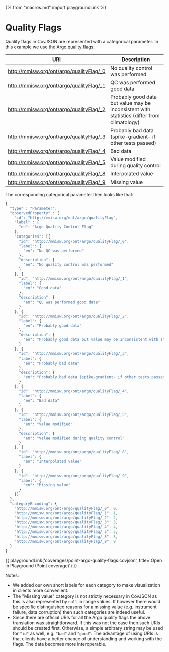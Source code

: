 {% from "macros.md" import playgroundLink %}

# Quality Flags

Quality flags in CovJSON are represented with a categorical parameter. In this example we use the [Argo quality flags](http://mmisw.org/ont/argo/qualityFlag):

URI                                        | Description
-------------------------------------------|---------------------------------
<http://mmisw.org/ont/argo/qualityFlag/_0> | No quality control was performed
<http://mmisw.org/ont/argo/qualityFlag/_1> | QC was performed good data
<http://mmisw.org/ont/argo/qualityFlag/_2> | Probably good data but value may be inconsistent with statistics (differ from climatology)
<http://mmisw.org/ont/argo/qualityFlag/_3> | Probably bad data (spike-gradient- if other tests passed)
<http://mmisw.org/ont/argo/qualityFlag/_4> | Bad data
<http://mmisw.org/ont/argo/qualityFlag/_5> | Value modified during quality control
<http://mmisw.org/ont/argo/qualityFlag/_8> | Interpolated value
<http://mmisw.org/ont/argo/qualityFlag/_9> | Missing value

The corresponding categorical parameter then looks like that:
```js
{
  "type" : "Parameter",
  "observedProperty" : {
    "id": "http://mmisw.org/ont/argo/qualityFlag",
    "label" : {
      "en": "Argo Quality Control Flag"
    },
    "categories": [{
      "id": "http://mmisw.org/ont/argo/qualityFlag/_0",
      "label": {
        "en": "No QC was performed"
      },
      "description": {
        "en": "No quality control was performed"
      }
    }, {
      "id": "http://mmisw.org/ont/argo/qualityFlag/_1",
      "label": {
        "en": "Good data"
      },
      "description": {
        "en": "QC was performed good data"
      }
    }, {
      "id": "http://mmisw.org/ont/argo/qualityFlag/_2",
      "label": {
        "en": "Probably good data"
      },
      "description": {
        "en": "Probably good data but value may be inconsistent with statistics (differ from climatology)"
      }
    }, {
      "id": "http://mmisw.org/ont/argo/qualityFlag/_3",
      "label": {
        "en": "Probably bad data"
      },
      "description": {
        "en": "Probably bad data (spike-gradient- if other tests passed)"
      }
    }, {
      "id": "http://mmisw.org/ont/argo/qualityFlag/_4",
      "label": {
        "en": "Bad data"
      }
    }, {
      "id": "http://mmisw.org/ont/argo/qualityFlag/_5",
      "label": {
        "en": "Value modified"
      },
      "description": {
        "en": "Value modified during quality control"
      }
    }, {
      "id": "http://mmisw.org/ont/argo/qualityFlag/_8",
      "label": {
        "en": "Interpolated value"
      }
    }, {
      "id": "http://mmisw.org/ont/argo/qualityFlag/_9",
      "label": {
        "en": "Missing value"
      }
    }]
  },
  "categoryEncoding": {
    "http://mmisw.org/ont/argo/qualityFlag/_0": 0,
    "http://mmisw.org/ont/argo/qualityFlag/_1": 1,
    "http://mmisw.org/ont/argo/qualityFlag/_2": 2,
    "http://mmisw.org/ont/argo/qualityFlag/_3": 3,
    "http://mmisw.org/ont/argo/qualityFlag/_4": 4,
    "http://mmisw.org/ont/argo/qualityFlag/_5": 5,
    "http://mmisw.org/ont/argo/qualityFlag/_8": 8,
    "http://mmisw.org/ont/argo/qualityFlag/_9": 9
  }
}
```
{{ playgroundLink('coverages/point-argo-quality-flags.covjson', title='Open in Playground (Point coverage)') }}

Notes:
- We added our own short labels for each category to make visualization in clients more convenient.
- The "Missing value" category is not strictly necessary in CovJSON as this is also represented by `null` in range values.
  If however there would be specific distinguished reasons for a missing value (e.g. instrument failure, data corruption) then
  such categories are indeed useful.
- Since there are official URIs for all the Argo quality flags the above translation was straightforward.
  If this was not the case then such URIs should be created first. Otherwise, a simple arbitrary string may be used for `"id"` as well, e.g. `"bad"` and `"good"`. The advantage of using URIs is that clients have a better chance of understanding and working with the flags. The data becomes more interoperable.
